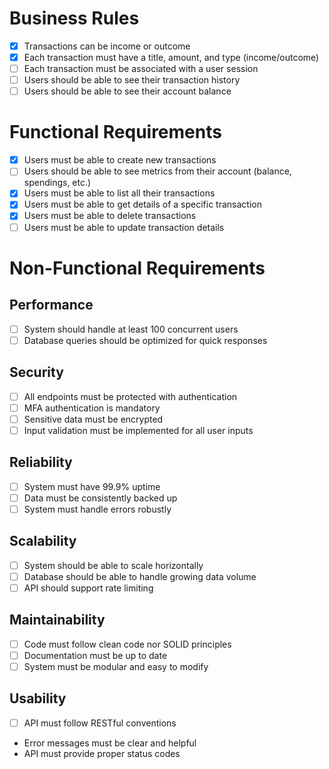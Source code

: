 # Business Rules

- [x] Transactions can be income or outcome
- [x] Each transaction must have a title, amount, and type (income/outcome)
- [ ] Each transaction must be associated with a user session
- [ ] Users should be able to see their transaction history
- [ ] Users should be able to see their account balance

# Functional Requirements

- [x] Users must be able to create new transactions
- [ ] Users should be able to see metrics from their account (balance, spendings, etc.)
- [x] Users must be able to list all their transactions
- [x] Users must be able to get details of a specific transaction
- [x] Users must be able to delete transactions
- [ ] Users must be able to update transaction details

# Non-Functional Requirements

## Performance

- [ ] System should handle at least 100 concurrent users
- [ ] Database queries should be optimized for quick responses

## Security
- [ ] All endpoints must be protected with authentication
- [ ] MFA authentication is mandatory
- [ ] Sensitive data must be encrypted
- [ ] Input validation must be implemented for all user inputs

## Reliability
- [ ] System must have 99.9% uptime
- [ ] Data must be consistently backed up
- [ ] System must handle errors robustly

## Scalability
- [ ] System should be able to scale horizontally
- [ ] Database should be able to handle growing data volume
- [ ] API should support rate limiting

## Maintainability
- [ ] Code must follow clean code nor SOLID principles
- [ ] Documentation must be up to date
- [ ] System must be modular and easy to modify

## Usability
- [ ] API must follow RESTful conventions
- Error messages must be clear and helpful
- API must provide proper status codes

#
